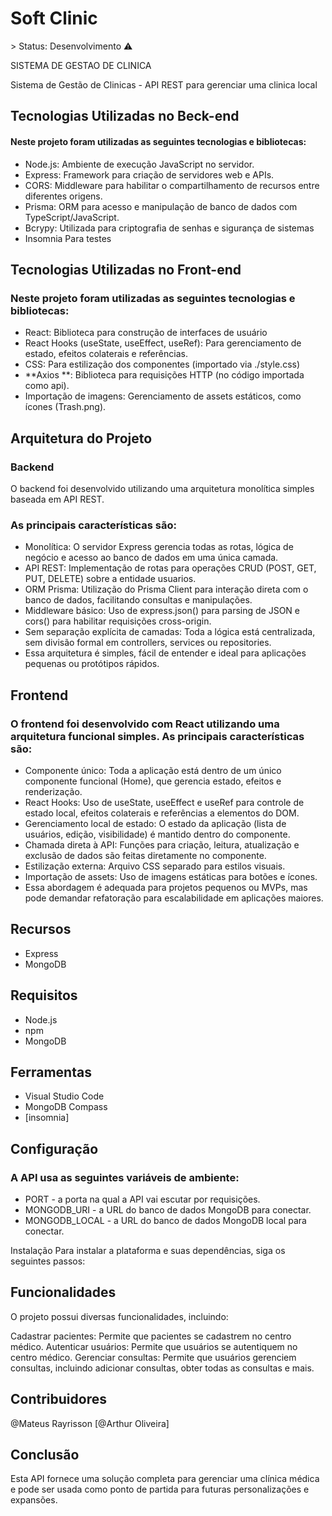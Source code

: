 <h1>Soft Clinic</h1>
> Status: Desenvolvimento ⚠️
<p>SISTEMA DE GESTAO DE CLINICA</p>
Sistema de Gestão de Clinicas - API REST 
para gerenciar uma clinica local

<h2>Tecnologias Utilizadas no Beck-end</h2>
<h4>Neste projeto foram utilizadas as seguintes tecnologias e bibliotecas:</h4>
<ul>
 <li>Node.js: Ambiente de execução JavaScript no servidor.</li>
 <li>Express: Framework para criação de servidores web e APIs.</li>
 <li>CORS: Middleware para habilitar o compartilhamento de recursos entre diferentes origens.</li>
 <li>Prisma: ORM para acesso e manipulação de banco de dados com TypeScript/JavaScript.</li>
 <li>Bcrypy: Utilizada para criptografia de senhas e sigurança de sistemas</li>
 <li>Insomnia Para testes</li>
</ul>
      
<h2>Tecnologias Utilizadas no Front-end</h2>

<h3>Neste projeto foram utilizadas as seguintes tecnologias e bibliotecas:</h3>

<ul>
 <li>React: Biblioteca para construção de interfaces de usuário</li>
 <li>React Hooks (useState, useEffect, useRef): Para gerenciamento de estado, efeitos colaterais e referências.</li>
 <li>CSS: Para estilização dos componentes (importado via ./style.css)</li>
 <li>**Axios **: Biblioteca para requisições HTTP (no código importada como api).</li>
 <li>Importação de imagens: Gerenciamento de assets estáticos, como ícones (Trash.png).</li>
</ul>

<h2>Arquitetura do Projeto</h2>

<h3>Backend</h3>
O backend foi desenvolvido utilizando uma arquitetura monolítica simples baseada em API REST. 

<h3>As principais características são:</h3>

<ul>
 <li>Monolítica: O servidor Express gerencia todas as rotas, lógica de negócio e acesso ao banco de dados em uma única camada.</li>
 <li>API REST: Implementação de rotas para operações CRUD (POST, GET, PUT, DELETE) sobre a entidade usuarios.</li>
 <li>ORM Prisma: Utilização do Prisma Client para interação direta com o banco de dados, facilitando consultas e manipulações.</li>
 <li>Middleware básico: Uso de express.json() para parsing de JSON e cors() para habilitar requisições cross-origin.</li>
 <li>Sem separação explícita de camadas: Toda a lógica está centralizada, sem divisão formal em controllers, services ou repositories.</li>
 <li>Essa arquitetura é simples, fácil de entender e ideal para aplicações pequenas ou protótipos rápidos.</li>
</ul>

<h2>Frontend</h2>
<h3>O frontend foi desenvolvido com React utilizando uma arquitetura funcional simples. As principais características são:</h3>
<ul>
 <li>Componente único: Toda a aplicação está dentro de um único componente funcional (Home), que gerencia estado, efeitos e renderização.</li>
 <li>React Hooks: Uso de useState, useEffect e useRef para controle de estado local, efeitos colaterais e referências a elementos do DOM.</li>
 <li>Gerenciamento local de estado: O estado da aplicação (lista de usuários, edição, visibilidade) é mantido dentro do componente.</li>
 <li>Chamada direta à API: Funções para criação, leitura, atualização e exclusão de dados são feitas diretamente no componente.</li>
 <li>Estilização externa: Arquivo CSS separado para estilos visuais.</li>
 <li>Importação de assets: Uso de imagens estáticas para botões e ícones.</li>
 <li>Essa abordagem é adequada para projetos pequenos ou MVPs, mas pode demandar refatoração para escalabilidade em aplicações maiores.</li>
</ul>

<h2>Recursos</h2>

<ul>
 <li>Express</li>
 <li>MongoDB</li>
</ul>

<h2>Requisitos</h2>
<ul>
 <li>Node.js</li>
 <li>npm</li>
 <li>MongoDB</li>
</ul>
<h2>Ferramentas</h2>
 <ul>
 <li>Visual Studio Code</li>
 <li>MongoDB Compass</li>
 <li>[insomnia]</li>
</ul>  
<h2>Configuração</h2>

<h3>A API usa as seguintes variáveis de ambiente:</h3>
<ul>
 <li>PORT - a porta na qual a API vai escutar por requisições.</li>
 <li>MONGODB_URI - a URL do banco de dados MongoDB para conectar.</li>
 <li>MONGODB_LOCAL - a URL do banco de dados MongoDB local para conectar.</li>
</ul>  



Instalação
Para instalar a plataforma e suas dependências, siga os seguintes passos:

<h2>Funcionalidades</h2>
O projeto possui diversas funcionalidades, incluindo:

Cadastrar pacientes: Permite que pacientes se cadastrem no centro médico.
Autenticar usuários: Permite que usuários se autentiquem no centro médico.
Gerenciar consultas: Permite que usuários gerenciem consultas, incluindo adicionar consultas, obter todas as consultas e mais.

<h2>Contribuidores</h2>
@Mateus Rayrisson
[@Arthur Oliveira]

<h2>Conclusão</h2>
Esta API fornece uma solução completa para gerenciar uma clínica médica e pode ser usada como ponto de partida para futuras personalizações e expansões.
 
